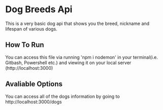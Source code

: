 # Dog Breeds Api

This is a very basic dog api that shows you the breed, nickname and lifespan of various dogs.

## How To Run

You can access this file via running 'npm i nodemon' in your terminal(i.e. Gitbash, Powershell etc.) and viewing it on your local server (http://localhost:3000)

## Avaliable Options

You can access all of the dogs information by going to http://localhost:3000/dogs